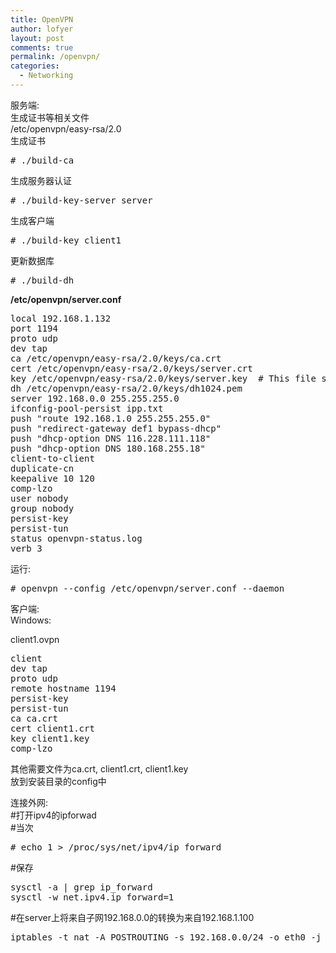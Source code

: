 ```yaml
---
title: OpenVPN
author: lofyer
layout: post
comments: true
permalink: /openvpn/
categories:
  - Networking
---
```

服务端:  
生成证书等相关文件  
/etc/openvpn/easy-rsa/2.0  
生成证书

<pre># ./build-ca
</pre>

生成服务器认证

<pre># ./build-key-server server
</pre>

生成客户端

<pre># ./build-key client1
</pre>

更新数据库

<pre># ./build-dh
</pre>

**/etc/openvpn/server.conf**

<pre>local 192.168.1.132
port 1194
proto udp
dev tap
ca /etc/openvpn/easy-rsa/2.0/keys/ca.crt
cert /etc/openvpn/easy-rsa/2.0/keys/server.crt
key /etc/openvpn/easy-rsa/2.0/keys/server.key  # This file should be kept secret
dh /etc/openvpn/easy-rsa/2.0/keys/dh1024.pem
server 192.168.0.0 255.255.255.0
ifconfig-pool-persist ipp.txt
push "route 192.168.1.0 255.255.255.0"
push "redirect-gateway def1 bypass-dhcp"
push "dhcp-option DNS 116.228.111.118"
push "dhcp-option DNS 180.168.255.18"
client-to-client
duplicate-cn
keepalive 10 120
comp-lzo
user nobody
group nobody
persist-key
persist-tun
status openvpn-status.log
verb 3
</pre>

运行:

<pre># openvpn --config /etc/openvpn/server.conf --daemon
</pre>

客户端:  
Windows:

client1.ovpn

<pre>client
dev tap
proto udp
remote hostname 1194
persist-key
persist-tun
ca ca.crt
cert client1.crt
key client1.key
comp-lzo
</pre>

其他需要文件为ca.crt, client1.crt, client1.key  
放到安装目录的config中

连接外网:  
#打开ipv4的ipforwad  
#当次

<pre># echo 1 > /proc/sys/net/ipv4/ip_forward 
</pre>

#保存

<pre>sysctl -a | grep ip_forward
sysctl -w net.ipv4.ip_forward=1 
</pre>

#在server上将来自子网192.168.0.0的转换为来自192.168.1.100

<pre>iptables -t nat -A POSTROUTING -s 192.168.0.0/24 -o eth0 -j SNAT --to-source 192.168.1.100
</pre>